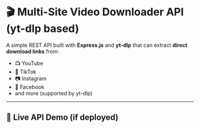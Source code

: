 # 🎬 Multi-Site Video Downloader API (yt-dlp based)

A simple REST API built with **Express.js** and **yt-dlp** that can extract **direct download links** from:
- 📺 YouTube
- 📱 TikTok
- 📷 Instagram
- 📘 Facebook
- and more (supported by yt-dlp)

---

## 🚀 Live API Demo (if deployed)